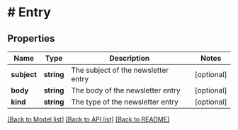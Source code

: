 # # Entry

## Properties

Name | Type | Description | Notes
------------ | ------------- | ------------- | -------------
**subject** | **string** | The subject of the newsletter entry | [optional] 
**body** | **string** | The body of the newsletter entry | [optional] 
**kind** | **string** | The type of the newsletter entry | [optional] 

[[Back to Model list]](../../README.md#documentation-for-models) [[Back to API list]](../../README.md#documentation-for-api-endpoints) [[Back to README]](../../README.md)


